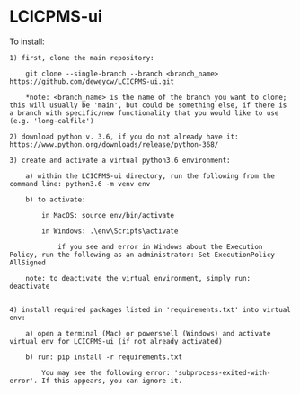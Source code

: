 # LCICPMS-ui

 To install:
	
	1) first, clone the main repository: 
	
		git clone --single-branch --branch <branch_name> https://github.com/deweycw/LCICPMS-ui.git

		*note: <branch_name> is the name of the branch you want to clone; this will usually be 'main', but could be something else, if there is a branch with specific/new functionality that you would like to use (e.g. 'long-calfile') 
	
	2) download python v. 3.6, if you do not already have it: https://www.python.org/downloads/release/python-368/
	
	3) create and activate a virtual python3.6 environment:

		a) within the LCICPMS-ui directory, run the following from the command line: python3.6 -m venv env

		b) to activate:
			
			in MacOS: source env/bin/activate

			in Windows: .\env\Scripts\activate

				if you see and error in Windows about the Execution Policy, run the following as an administrator: Set-ExecutionPolicy AllSigned

		note: to deactivate the virtual environment, simply run: deactivate

	
	4) install required packages listed in 'requirements.txt' into virtual env:	
		
		a) open a terminal (Mac) or powershell (Windows) and activate virtual env for LCICPMS-ui (if not already activated)
		
		b) run: pip install -r requirements.txt

			You may see the following error: 'subprocess-exited-with-error'. If this appears, you can ignore it. 
